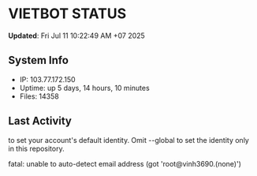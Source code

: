 # VIETBOT STATUS
**Updated**: Fri Jul 11 10:22:49 AM +07 2025

## System Info
- IP: 103.77.172.150
- Uptime: up 5 days, 14 hours, 10 minutes
- Files: 14358

## Last Activity

to set your account's default identity.
Omit --global to set the identity only in this repository.

fatal: unable to auto-detect email address (got 'root@vinh3690.(none)')
